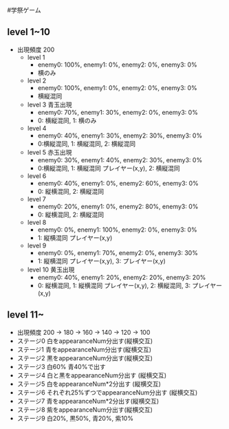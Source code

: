 #学祭ゲーム

## level 1~10
- 出現頻度 200
  - level 1 
    - enemy0: 100%, enemy1: 0%, enemy2: 0%, enemy3: 0%
    - 横のみ
  - level 2 
    - enemy0: 100%, enemy1: 0%, enemy2: 0%, enemy3: 0%
    - 横縦混同
  - level 3 青玉出現
    - enemy0: 70%, enemy1: 30%, enemy2: 0%, enemy3: 0%
    - 0: 横縦混同, 1: 横のみ
  - level 4 
    - enemy0: 40%, enemy1: 30%, enemy2: 30%, enemy3: 0%
    - 0:横縦混同, 1: 横縦混同, 2: 横縦混同
  - level 5 赤玉出現
    - enemy0: 30%, enemy1: 40%, enemy2: 30%, enemy3: 0%
    - 0:横縦混同, 1: 横縦混同 プレイヤー(x,y), 2: 横縦混同
  - level 6
    - enemy0: 40%, enemy1: 0%, enemy2: 60%, enemy3: 0%
    - 0: 縦横混同, 2: 横縦混同
  - level 7
    - enemy0: 20%, enemy1: 0%, enemy2: 80%, enemy3: 0%
    - 0: 縦横混同, 2: 横縦混同
  - level 8
    - enemy0: 0%, enemy1: 100%, enemy2: 0%, enemy3: 0%
    - 1: 縦横混同 プレイヤー(x,y)
  - level 9
    - enemy0: 0%, enemy1: 70%, enemy2: 0%, enemy3: 30%
    - 1: 縦横混同 プレイヤー(x,y), 3: プレイヤー(x,y)
  - level 10 黄玉出現
    - enemy0: 40%, enemy1: 20%, enemy2: 20%, enemy3: 20%
    - 0: 縦横混同, 1: 縦横混同 プレイヤー(x,y), 2: 横縦混同, 3: プレイヤー(x,y)
    
## level 11~
- 出現頻度 200 -> 180 -> 160 -> 140 -> 120 -> 100
- ステージ0 白をappearanceNum分出す(縦横交互)
- ステージ1 青をappearanceNum分出す(縦横交互)
- ステージ2 黒をappearanceNum分出す(縦横交互)
- ステージ3 白60% 青40%で出す
- ステージ4 白と黒をappearanceNum分出す (縦横交互)
- ステージ5 白をappearanceNum*2分出す (縦横交互)
- ステージ6 それぞれ25%ずつでappearanceNum分出す (縦横交互)
- ステージ7 青をappearanceNum*2分出す(縦横交互)
- ステージ8 紫をappearanceNum分出す(縦横交互)
- ステージ9 白20%, 黒50%, 青20%, 紫10% 